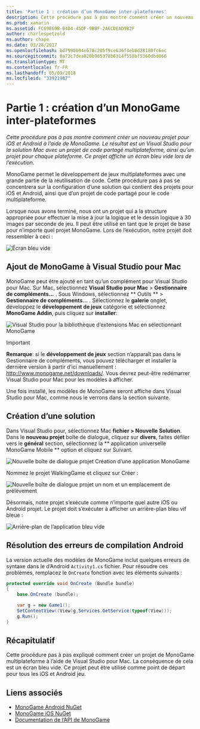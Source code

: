```yaml
---
title: 'Partie 1 : création d’un MonoGame inter-plateformes'
description: Cette procédure pas à pas montre comment créer un nouveau projet pour iOS et Android à l’aide de MonoGame. Le résultat est un Visual Studio pour la solution Mac avec un projet de code partagé multiplateforme, ainsi qu’un projet pour chaque plateforme. Ce projet affiche un écran bleu vide lors de l’exécution.
ms.prod: xamarin
ms.assetid: FC69E69B-04D4-45DF-9BBF-2A6CDEAD9B2F
author: charlespetzold
ms.author: chape
ms.date: 03/28/2017
ms.openlocfilehash: bd7990b94e678c205f9ce636f4eb0d28180fc6ec
ms.sourcegitcommit: 0a72c7dea020b965378b6314f558bf5360dbd066
ms.translationtype: MT
ms.contentlocale: fr-FR
ms.lasthandoff: 05/09/2018
ms.locfileid: "33921987"
---
```

# <a name="part-1--creating-a-cross-platform-monogame"></a>Partie 1 : création d’un MonoGame inter-plateformes

_Cette procédure pas à pas montre comment créer un nouveau projet pour iOS et Android à l’aide de MonoGame. Le résultat est un Visual Studio pour la solution Mac avec un projet de code partagé multiplateforme, ainsi qu’un projet pour chaque plateforme. Ce projet affiche un écran bleu vide lors de l’exécution._

MonoGame permet le développement de jeux multiplateformes avec une grande partie de la réutilisation de code. Cette procédure pas à pas se concentrera sur la configuration d’une solution qui contient des projets pour iOS et Android, ainsi que d’un projet de code partagé pour le code multiplateforme.

Lorsque nous avons terminé, nous ont un projet qui a la structure appropriée pour effectuer la mise à jour la logique et le dessin logique à 30 images par seconde de jeu. Il peut être utilisé en tant que le projet de base pour n’importe quel projet MonoGame. Lors de l’exécution, notre projet doit ressembler à ceci :

![Écran bleu vide](part1-images/image1.png)

## <a name="adding-monogame-to-visual-studio-for-mac"></a>Ajout de MonoGame à Visual Studio pour Mac

MonoGame peut être ajouté en tant qu’un complément pour Visual Studio pour Mac. Sur Mac, sélectionnez **Visual Studio pour Mac** > **Gestionnaire de compléments...**  . Sous Windows, sélectionnez ** Outils ** > **Gestionnaire de compléments...**  . Sélectionnez le **galerie** onglet, développez le **développement de jeux** catégorie et sélectionnez **MonoGame Addin**, puis cliquez sur **installer**:

![Visual Studio pour la bibliothèque d’extensions Mac en sélectionnant MonoGame](part1-images/image2.png)

> [!IMPORTANT]
> **Remarque**: si le **développement de jeux** section n’apparaît pas dans le Gestionnaire de compléments, vous pouvez télécharger et installer la dernière version à partir d’ici manuellement : http://www.monogame.net/downloads/. Vous devrez peut-être redémarrer Visual Studio pour Mac pour les modèles à afficher.

Une fois installé, les modèles de MonoGame seront affiche dans Visual Studio pour Mac, comme nous le verrons dans la section suivante.

## <a name="creating-a-new-solution"></a>Création d’une solution

Dans Visual Studio pour, sélectionnez Mac **fichier > Nouvelle Solution**. Dans le **nouveau projet** boîte de dialogue, cliquez sur **divers**, faites défiler vers le **général** section, sélectionnez la ** application universelle MonoGame Mobile ** option et cliquez sur Suivant.

![Nouvelle boîte de dialogue projet Création d’une application MonoGame](part1-images/image3.png)

Nommez le projet WalkingGame et cliquez sur Créer :

![Nouvelle boîte de dialogue projet un nom et un emplacement de prélèvement](part1-images/image4.png)

Désormais, notre projet s’exécute comme n’importe quel autre iOS ou Android projet. Le projet doit s’exécuter à afficher un arrière-plan bleu vif bleue :

![Arrière-plan de l’application bleu vide](part1-images/image5.png)

## <a name="fixing-android-compile-errors"></a>Résolution des erreurs de compilation Android

La version actuelle des modèles de MonoGame inclut quelques erreurs de syntaxe dans le d’Android `Activity1.cs` fichier. Pour résoudre ces problèmes, remplacez le `OnCreate` fonction avec les éléments suivants :

```csharp
protected override void OnCreate (Bundle bundle)
{
    base.OnCreate (bundle);

    var g = new Game1();
    SetContentView((View)g.Services.GetService(typeof(View)));
    g.Run();
}
```

## <a name="summary"></a>Récapitulatif

Cette procédure pas à pas expliqué comment créer un projet de MonoGame multiplateforme à l’aide de Visual Studio pour Mac. La conséquence de cela est un écran bleu vide. Ce projet peut être utilisé comme point de départ pour tous les iOS et Android jeu.

## <a name="related-links"></a>Liens associés

- [MonoGame Android NuGet](https://www.nuget.org/packages/MonoGame.Framework.Android/)
- [MonoGame iOS NuGet](https://www.nuget.org/packages/MonoGame.Framework.iOS/)
- [Documentation de l’API de MonoGame](http://www.monogame.net/documentation/?page=main)
